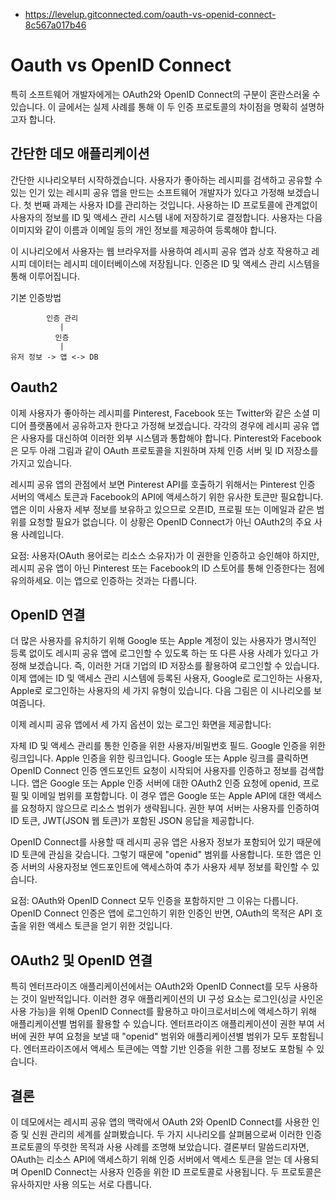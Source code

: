 - https://levelup.gitconnected.com/oauth-vs-openid-connect-8c567a017b46

# Oauth vs OpenID Connect
특히 소프트웨어 개발자에게는 OAuth2와 OpenID Connect의 구분이 혼란스러울 수 있습니다. 이 글에서는 실제 사례를 통해 이 두 인증 프로토콜의 차이점을 명확히 설명하고자 합니다.

## 간단한 데모 애플리케이션
간단한 시나리오부터 시작하겠습니다. 사용자가 좋아하는 레시피를 검색하고 공유할 수 있는 인기 있는 레시피 공유 앱을 만드는 소프트웨어 개발자가 있다고 가정해 보겠습니다. 첫 번째 과제는 사용자 ID를 관리하는 것입니다. 사용하는 ID 프로토콜에 관계없이 사용자의 정보를 ID 및 액세스 관리 시스템 내에 저장하기로 결정합니다. 사용자는 다음 이미지와 같이 이름과 이메일 등의 개인 정보를 제공하여 등록해야 합니다.

이 시나리오에서 사용자는 웹 브라우저를 사용하여 레시피 공유 앱과 상호 작용하고 레시피 데이터는 레시피 데이터베이스에 저장됩니다. 인증은 ID 및 액세스 관리 시스템을 통해 이루어집니다.

기본 인증방법
```
        인증 관리
           |
          인증
           |
유저 정보 -> 앱 <-> DB
```

## Oauth2
이제 사용자가 좋아하는 레시피를 Pinterest, Facebook 또는 Twitter와 같은 소셜 미디어 플랫폼에서 공유하고자 한다고 가정해 보겠습니다. 각각의 경우에 레시피 공유 앱은 사용자를 대신하여 이러한 외부 시스템과 통합해야 합니다. Pinterest와 Facebook은 모두 아래 그림과 같이 OAuth 프로토콜을 지원하며 자체 인증 서버 및 ID 저장소를 가지고 있습니다.

레시피 공유 앱의 관점에서 보면 Pinterest API를 호출하기 위해서는 Pinterest 인증 서버의 액세스 토큰과 Facebook의 API에 액세스하기 위한 유사한 토큰만 필요합니다. 앱은 이미 사용자 세부 정보를 보유하고 있으므로 오픈ID, 프로필 또는 이메일과 같은 범위를 요청할 필요가 없습니다. 이 상황은 OpenID Connect가 아닌 OAuth2의 주요 사용 사례입니다.

요점: 사용자(OAuth 용어로는 리소스 소유자)가 이 권한을 인증하고 승인해야 하지만, 레시피 공유 앱이 아닌 Pinterest 또는 Facebook의 ID 스토어를 통해 인증한다는 점에 유의하세요. 이는 앱으로 인증하는 것과는 다릅니다.

## OpenID 연결
더 많은 사용자를 유치하기 위해 Google 또는 Apple 계정이 있는 사용자가 명시적인 등록 없이도 레시피 공유 앱에 로그인할 수 있도록 하는 또 다른 사용 사례가 있다고 가정해 보겠습니다. 즉, 이러한 거대 기업의 ID 저장소를 활용하여 로그인할 수 있습니다. 이제 앱에는 ID 및 액세스 관리 시스템에 등록된 사용자, Google로 로그인하는 사용자, Apple로 로그인하는 사용자의 세 가지 유형이 있습니다. 다음 그림은 이 시나리오를 보여줍니다.

이제 레시피 공유 앱에서 세 가지 옵션이 있는 로그인 화면을 제공합니다:

자체 ID 및 액세스 관리를 통한 인증을 위한 사용자/비밀번호 필드.
Google 인증을 위한 링크입니다.
Apple 인증을 위한 링크입니다.
Google 또는 Apple 링크를 클릭하면 OpenID Connect 인증 엔드포인트 요청이 시작되어 사용자를 인증하고 정보를 검색합니다. 앱은 Google 또는 Apple 인증 서버에 대한 OAuth2 인증 요청에 openid, 프로필 및 이메일 범위를 포함합니다. 이 경우 앱은 Google 또는 Apple API에 대한 액세스를 요청하지 않으므로 리소스 범위가 생략됩니다. 권한 부여 서버는 사용자를 인증하여 ID 토큰, JWT(JSON 웹 토큰)가 포함된 JSON 응답을 제공합니다.

OpenID Connect를 사용할 때 레시피 공유 앱은 사용자 정보가 포함되어 있기 때문에 ID 토큰에 관심을 갖습니다. 그렇기 때문에 "openid" 범위를 사용합니다. 또한 앱은 인증 서버의 사용자정보 엔드포인트에 액세스하여 추가 사용자 세부 정보를 확인할 수 있습니다.

요점: OAuth와 OpenID Connect 모두 인증을 포함하지만 그 이유는 다릅니다. OpenID Connect 인증은 앱에 로그인하기 위한 인증인 반면, OAuth의 목적은 API 호출을 위한 액세스 토큰을 얻기 위한 것입니다.

## OAuth2 및 OpenID 연결

특히 엔터프라이즈 애플리케이션에서는 OAuth2와 OpenID Connect를 모두 사용하는 것이 일반적입니다. 이러한 경우 애플리케이션의 UI 구성 요소는 로그인(싱글 사인온 사용 가능)을 위해 OpenID Connect를 활용하고 마이크로서비스에 액세스하기 위해 애플리케이션별 범위를 활용할 수 있습니다. 엔터프라이즈 애플리케이션이 권한 부여 서버에 권한 부여 요청을 보낼 때 "openid" 범위와 애플리케이션별 범위가 모두 포함됩니다. 엔터프라이즈에서 액세스 토큰에는 역할 기반 인증을 위한 그룹 정보도 포함될 수 있습니다.

## 결론
이 데모에서는 레시피 공유 앱의 맥락에서 OAuth 2와 OpenID Connect를 사용한 인증 및 신원 관리의 세계를 살펴봤습니다. 두 가지 시나리오를 살펴봄으로써 이러한 인증 프로토콜의 뚜렷한 목적과 사용 사례를 조명해 보았습니다. 결론부터 말씀드리자면, OAuth는 리소스 API에 액세스하기 위해 인증 서버에서 액세스 토큰을 얻는 데 사용되며 OpenID Connect는 사용자 인증을 위한 ID 프로토콜로 사용됩니다. 두 프로토콜은 유사하지만 사용 의도는 서로 다릅니다.

